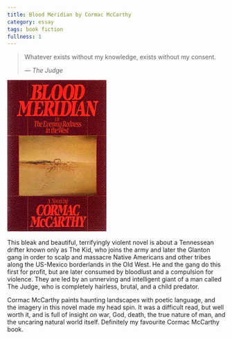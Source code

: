 ```yaml
---
title: Blood Meridian by Cormac McCarthy
category: essay
tags: book fiction
fullness: 1
---
```


<blockquote class="hero">
<p>Whatever exists without my knowledge, exists without my consent.</p>
<cite>— The Judge</cite>
</blockquote>

![Blood Meridian](/assets/bloodmeridian.jpg)

This bleak and beautiful, terrifyingly violent novel is about a Tennessean drifter known only as The Kid, who joins the army and later the Glanton gang in order to scalp and massacre Native Americans and other tribes along the US-Mexico borderlands in the Old West. He and the gang do this first for profit, but are later consumed by bloodlust and a compulsion for violence. They are led by an unnerving and intelligent giant of a man called The Judge, who is completely hairless, brutal, and a child predator.

Cormac McCarthy paints haunting landscapes with poetic language, and the imagery in this novel made my head spin. It was a difficult read, but well worth it, and is full of insight on war, God, death, the true nature of man, and the uncaring natural world itself. Definitely my favourite Cormac McCarthy book.
